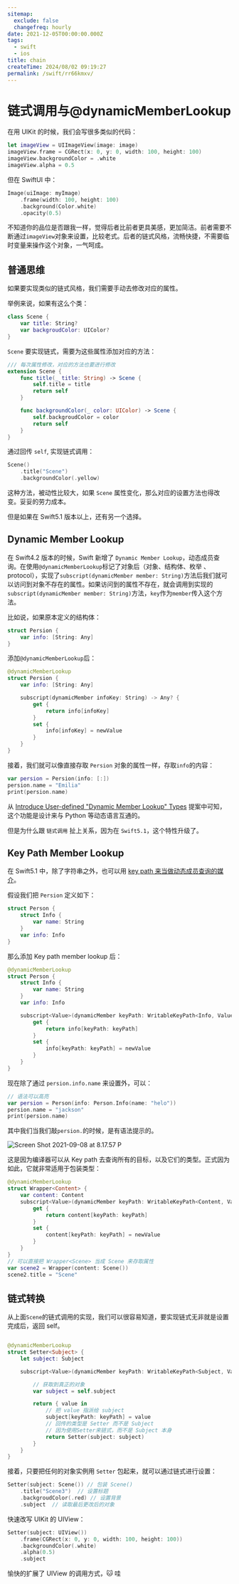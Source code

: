 ```yaml
---
sitemap:
  exclude: false
  changefreq: hourly
date: 2021-12-05T00:00:00.000Z
tags:
  - swift
  - ios
title: chain
createTime: 2024/08/02 09:19:27
permalink: /swift/rr66kmxv/
---
```


# 链式调用与@dynamicMemberLookup

在用 UIKit 的时候，我们会写很多类似的代码：

```swift
let imageView = UIImageView(image: image)
imageView.frame = CGRect(x: 0, y: 0, width: 100, height: 100)
imageView.backgroundColor = .white
imageView.alpha = 0.5
```

但在 SwiftUI 中：

```swift
Image(uiImage: myImage)
    .frame(width: 100, height: 100)
    .background(Color.white)
    .opacity(0.5)
```

不知道你的品位是否跟我一样，觉得后者比前者更具美感，更加简洁。前者需要不断通过`imageView`对象来设置，比较老式。后者的链式风格，流畅快捷，不需要临时变量来操作这个对象，一气呵成。

## 普通思维

如果要实现类似的链式风格，我们需要手动去修改对应的属性。

举例来说，如果有这么个类：

```swift
class Scene {
    var title: String?
    var backgroudColor: UIColor?
}
```

`Scene` 要实现链式，需要为这些属性添加对应的方法：

```swift
/// 每次属性修改，对应的方法也要进行修改
extension Scene {
    func title(_ title: String) -> Scene {
        self.title = title
        return self
    }

    func backgroundColor(_ color: UIColor) -> Scene {
        self.backgroudColor = color
        return self
    }
}
```

通过回传 `self`, 实现链式调用：

```swift
Scene()
    .title("Scene")
    .backgroundColor(.yellow)
```

这种方法，被动性比较大，如果 `Scene` 属性变化，那么对应的设置方法也得改变。妥妥的劳力成本。

但是如果在 Swift5.1 版本以上，还有另一个选择。

## Dynamic Member Lookup

在 Swift4.2 版本的时候，Swift 新增了 `Dynamic Member Lookup`，动态成员查询。在使用`@dynamicMemberLookup`标记了对象后（对象、结构体、枚举
、protocol），实现了`subscript(dynamicMember member: String)`方法后我们就可以访问到对象不存在的属性。如果访问到的属性不存在，就会调用到实现的 `subscript(dynamicMember member: String)`方法，`key`作为`member`传入这个方法。

比如说，如果原本定义的结构体：

```swift
struct Persion {
    var info: [String: Any]
}
```

添加`@dynamicMemberLookup`后：

```swift
@dynamicMemberLookup
struct Persion {
    var info: [String: Any]

    subscript(dynamicMember infoKey: String) -> Any? {
        get {
            return info[infoKey]
        }
        set {
            info[infoKey] = newValue
        }
    }
}
```

接着，我们就可以像直接存取 `Persion` 对象的属性一样，存取`info`的内容：

```swift
var persion = Persion(info: [:])
persion.name = "Emilia"
print(persion.name)
```

从 [Introduce User-defined "Dynamic Member Lookup" Types](https://github.com/apple/swift-evolution/blob/main/proposals/0293-extend-property-wrappers-to-function-and-closure-parameters.md) 提案中可知，这个功能是设计来与 Python 等动态语言互通的。

但是为什么跟 `链式调用` 扯上关系，因为在 `Swift5.1`，这个特性升级了。

## Key Path Member Lookup

在 Swift5.1 中，除了字符串之外，也可以用 [key path 来当做动态成员查询的媒介](https://github.com/apple/swift-evolution/blob/master/proposals/0252-keypath-dynamic-member-lookup.md)。

假设我们把 `Persion` 定义如下：

```swift
struct Person {
    struct Info {
        var name: String
    }
    var info: Info
}
```

那么添加 Key path member lookup 后：

```swift
@dynamicMemberLookup
struct Person {
    struct Info {
        var name: String
    }
    var info: Info

    subscript<Value>(dynamicMember keyPath: WritableKeyPath<Info, Value>) -> Value {
        get {
            return info[keyPath: keyPath]
        }
        set {
            info[keyPath: keyPath] = newValue
        }
    }
}
```

现在除了通过 `persion.info.name` 来设置外，可以：

```swift
// 语法可以高亮
var persion = Person(info: Person.Info(name: "helo"))
persion.name = "jackson"
print(persion.name)
```

其中我们当我们敲`persion.`的时候，是有语法提示的。

![Screen Shot 2021-09-08 at 8.17.57 P](https://p3-juejin.byteimg.com/tos-cn-i-k3u1fbpfcp/5f2b1eec33d744328b2cf3e9fbc87654~tplv-k3u1fbpfcp-zoom-1.image)

这是因为编译器可以从 Key path 去查询所有的目标，以及它们的类型。正式因为如此，它就非常适用于包装类型：

```swift
@dynamicMemberLookup
struct Wrapper<Content> {
    var content: Content
    subscript<Value>(dynamicMember keyPath: WritableKeyPath<Content, Value>) -> Value {
        get {
            return content[keyPath: keyPath]
        }
        set {
            content[keyPath: keyPath] = newValue
        }
    }
}
// 可以直接把 Wrapper<Scene> 当成 Scene 来存取属性
var scene2 = Wrapper(content: Scene())
scene2.title = "Scene"
```

## 链式转换

从上面`Scene`的链式调用的实现，我们可以很容易知道，要实现链式无非就是设置完成后，返回 self。

```swift

@dynamicMemberLookup
struct Setter<Subject> {
    let subject: Subject

    subscript<Value>(dynamicMember keyPath: WritableKeyPath<Subject, Value>) -> ((Value) -> Setter<Subject>) {

        // 获取到真正的对象
        var subject = self.subject

        return { value in
            // 把 value 指派给 subject
            subject[keyPath: keyPath] = value
            // 回传的类型是 Setter 而不是 Subject
            // 因为使用Setter来链式，而不是 Subject 本身
            return Setter(subject: subject)
        }
    }
}
```

接着，只要把任何的对象实例用 `Setter` 包起来，就可以通过链式进行设置：

```swift
Setter(subject: Scene()) // 包装 Scene()
    .title("Scene3")  // 设置标题
    .backgroudColor(.red) // 设置背景
    .subject  // 读取最后更改后的对象
```

快速改写 UIKit 的 UIView：

```swift
Setter(subject: UIView())
    .frame(CGRect(x: 0, y: 0, width: 100, height: 100))
    .backgroundColor(.white)
    .alpha(0.5)
    .subject
```

愉快的扩展了 UIView 的调用方式，🐱 哇
